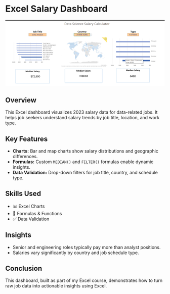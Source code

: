 # Excel Salary Dashboard

![Dashboard Preview](analysis.png)

## Overview

This Excel dashboard visualizes 2023 salary data for data-related jobs. It helps job seekers understand salary trends by job title, location, and work type.

## Key Features

- **Charts:** Bar and map charts show salary distributions and geographic differences.  
- **Formulas:** Custom `MEDIAN()` and `FILTER()` formulas enable dynamic insights.  
- **Data Validation:** Drop-down filters for job title, country, and schedule type.

## Skills Used

- 📊 Excel Charts  
- 🧮 Formulas & Functions  
- ✅ Data Validation  

## Insights

- Senior and engineering roles typically pay more than analyst positions.  
- Salaries vary significantly by country and job schedule type.

## Conclusion

This dashboard, built as part of my Excel course, demonstrates how to turn raw job data into actionable insights using Excel.
